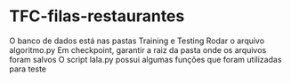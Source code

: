 # TFC-filas-restaurantes
O banco de dados está nas pastas Training e Testing
Rodar o arquivo algoritmo.py
Em checkpoint, garantir a raiz da pasta onde os arquivos foram salvos
O script lala.py possui algumas funções que foram utilizadas para teste
